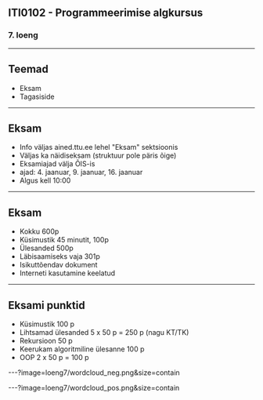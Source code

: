 ## ITI0102 - Programmeerimise algkursus
### 7. loeng

---

## Teemad

- Eksam
- Tagasiside

---

## Eksam

- Info väljas ained.ttu.ee lehel "Eksam" sektsioonis
- Väljas ka näidiseksam (struktuur pole päris õige)
- Eksamiajad välja ÕIS-is
 - ajad: 4. jaanuar, 9. jaanuar, 16. jaanuar
- Algus kell 10:00


---

## Eksam

- Kokku 600p
- Küsimustik 45 minutit, 100p
- Ülesanded 500p
- Läbisaamiseks vaja 301p
- Isikuttõendav dokument
- Interneti kasutamine keelatud

---

## Eksami punktid

- Küsimustik 100 p
- Lihtsamad ülesanded 5 x 50 p = 250 p (nagu KT/TK)
- Rekursioon 50 p
- Keerukam algoritmiline ülesanne 100 p
- OOP 2 x 50 p = 100 p

---?image=loeng7/wordcloud_neg.png&size=contain

---?image=loeng7/wordcloud_pos.png&size=contain